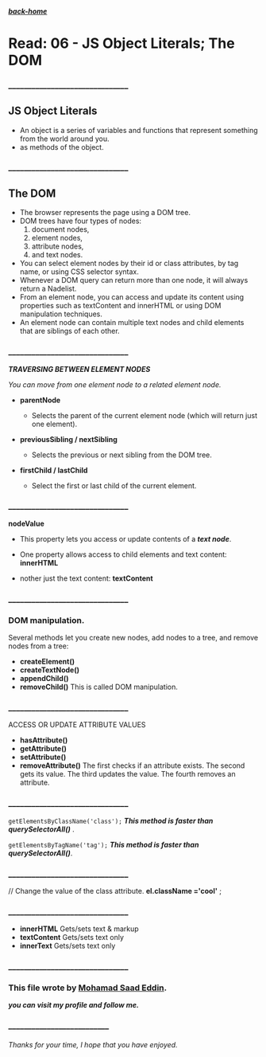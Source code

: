 ##### [back-home](https://mhd22.github.io/201-reading-notes)

# Read: 06 - JS Object Literals; The DOM

### _______________________________

## JS Object Literals

- An object is a series of variables and functions that represent something from the world around you.
- as methods of the object.

### _______________________________

## The DOM

- The browser represents the page using a DOM tree.
- DOM trees have four types of nodes:
  1. document nodes,
  2. element nodes,
  3. attribute nodes,
  4. and text nodes.
- You can select element nodes by their id or class attributes, by tag name, or using CSS selector syntax.
- Whenever a DOM query can return more than one node, it will always return a Nadelist.
- From an element node, you can access and update its content using properties such as textContent and
innerHTML or using DOM manipulation techniques.
- An element node can contain multiple text nodes and child elements that are siblings of each other.

### _______________________________


***TRAVERSING BETWEEN ELEMENT NODES***

*You can move from one element node to a related element node.*

- **parentNode**
  - Selects the parent of the current element node (which will return just one element).

- **previousSibling / nextSibling**
  - Selects the previous or next sibling from the DOM tree.

- **firstChild / lastChild**
  - Select the first or last child of the current element.

### _______________________________

**nodeValue**
- This property lets you access or update contents of a ***text node***.

- One property allows access to child elements and text content: **innerHTML**
- nother just the text content: **textContent**

### _______________________________

### DOM manipulation.

Several methods let you create new nodes, add nodes to a tree, and remove nodes from a tree:

- **createElement()**
- **createTextNode()**
- **appendChild()**
- **removeChild()** 
This is called DOM manipulation.

### _______________________________

ACCESS OR UPDATE ATTRIBUTE VALUES

- **hasAttribute()**  
- **getAttribute()**
- **setAttribute()**
- **removeAttribute()**
The first checks if an attribute exists. The second gets its value. The third updates the value.
The fourth removes an attribute.
### _______________________________

`getElementsByClassName('class');`  ***This method is faster than querySelectorAll()*** .

`getElementsByTagName('tag');` ***This method is faster than querySelectorAll()***.

### _______________________________
// Change the value of the class attribute.
 **el.className ='cool'** ;

 ### _______________________________

- **innerHTML**   Gets/sets text & markup
- **textContent** Gets/sets text only
- **innerText**   Gets/sets text only

### _______________________________

### This file wrote by [Mohamad Saad Eddin](https://github.com/MHD22).
***you can visit my profile and follow me.***
### __________________________


###### Thanks for your time, I hope that you have enjoyed.
